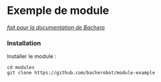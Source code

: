 # Exemple de module

[*fait pour la documentation de Bachero*](https://bachero.johanstick.me/docs/modules/guide)

### Installation

Installer le module :

```
cd modules
git clone https://github.com/bacherobot/module-example
```
